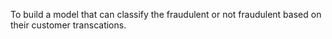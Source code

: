To build a model that can classify the fraudulent or not fraudulent based on their customer transcations.
